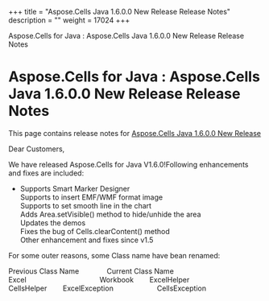 +++
title = "Aspose.Cells Java 1.6.0.0 New Release Release Notes" 
description = "" 
weight = 17024 
+++

Aspose.Cells for Java : Aspose.Cells Java 1.6.0.0 New Release Release Notes  

# Aspose.Cells for Java : Aspose.Cells Java 1.6.0.0 New Release Release Notes


This page contains release notes for [Aspose.Cells Java 1.6.0.0 New Release](http://www.aspose.com/downloads/cells/java/new-releases/aspose.cells-java-1.6.0.0-new-release/)

Dear Customers,

We have released Aspose.Cells for Java V1.6.0!Following enhancements and fixes are included:

*   Supports Smart Marker Designer  
    Supports to insert EMF/WMF format image  
    Supports to set smooth line in the chart  
    Adds Area.setVisible() method to hide/unhide the area  
    Updates the demos  
    Fixes the bug of Cells.clearContent() method  
    Other enhancement and fixes since v1.5

For some outer reasons, some Class name have bean renamed:

Previous Class Name              Current Class Name         Excel                                     Workbook        ExcelHelper                           CellsHelper        ExcelException                      CellsException

